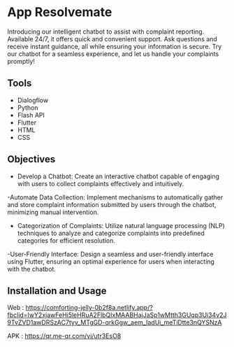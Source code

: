 # App Resolvemate

Introducing our intelligent chatbot to assist with complaint reporting. Available 24/7, it offers quick and convenient support.
Ask questions and receive instant guidance, all while ensuring your information is secure.
Try our chatbot for a seamless experience, and let us handle your complaints promptly!


## Tools
- Dialogflow
- Python
- Flash API
- Flutter
- HTML
- CSS


## Objectives

- Develop a Chatbot: Create an interactive chatbot capable of engaging with users to collect complaints effectively and intuitively.

-Automate Data Collection: Implement mechanisms to automatically gather and store complaint information submitted by users through the chatbot, minimizing manual intervention.

- Categorization of Complaints: Utilize natural language processing (NLP) techniques to analyze and categorize complaints into predefined categories for efficient resolution.

-User-Friendly Interface: Design a seamless and user-friendly interface using Flutter, ensuring an optimal experience for users when interacting with the chatbot.
  
## Installation and Usage
 
Web : https://comforting-jelly-0b2f8a.netlify.app/?fbclid=IwY2xjawFeHi5leHRuA2FlbQIxMAABHajJaSp1wMtth3GUqp3Ui34v2J9TvZVD1awDRSzAC7tyv_MTgGD-qrkGgw_aem_IadUi_meTiDtte3nQYSNzA

APK : https://qr.me-qr.com/vi/utr3EsO8
